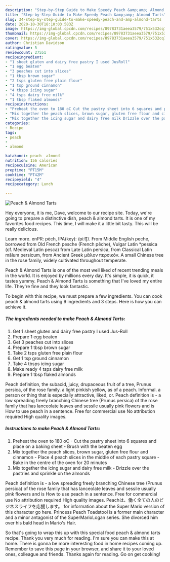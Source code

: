 ```yaml
---
description: "Step-by-Step Guide to Make Speedy Peach &amp;amp; Almond Tarts"
title: "Step-by-Step Guide to Make Speedy Peach &amp;amp; Almond Tarts"
slug: 34-step-by-step-guide-to-make-speedy-peach-and-amp-almond-tarts
date: 2020-10-30T18:10:03.583Z
image: https://img-global.cpcdn.com/recipes/89783731aeea3579/751x532cq70/peach-almond-tarts-recipe-main-photo.jpg
thumbnail: https://img-global.cpcdn.com/recipes/89783731aeea3579/751x532cq70/peach-almond-tarts-recipe-main-photo.jpg
cover: https://img-global.cpcdn.com/recipes/89783731aeea3579/751x532cq70/peach-almond-tarts-recipe-main-photo.jpg
author: Christian Davidson
ratingvalue: 5
reviewcount: 27551
recipeingredient:
- "1 sheet gluten and dairy free pastry I used JusRoll"
- "1 egg beaten"
- "3 peaches cut into slices"
- "1 tbsp brown sugar"
- "2 tsps gluten free plain flour"
- "1 tsp ground cinnamon"
- "4 tbsps icing sugar"
- "4 tsps dairy free milk"
- "1 tbsp flaked almonds"
recipeinstructions:
- "Preheat the oven to 180 oC Cut the pastry sheet into 6 squares and place on a baking sheet Brush with the beaten egg"
- "Mix together the peach slices, brown sugar, gluten free flour and cinnamon Place 4 peach slices in the middle of each pastry square Bake in the centre of the oven for 20 minutes"
- "Mix together the icing sugar and dairy free milk Drizzle over the pastries and sprinkle on the almonds"
categories:
- Recipe
tags:
- peach
- 
- almond

katakunci: peach  almond 
nutrition: 156 calories
recipecuisine: American
preptime: "PT15M"
cooktime: "PT42M"
recipeyield: "4"
recipecategory: Lunch

---
```



![Peach &amp; Almond Tarts](https://img-global.cpcdn.com/recipes/89783731aeea3579/751x532cq70/peach-almond-tarts-recipe-main-photo.jpg)

Hey everyone, it is me, Dave, welcome to our recipe site. Today, we're going to prepare a distinctive dish, peach &amp; almond tarts. It is one of my favorites food recipes. This time, I will make it a little bit tasty. This will be really delicious.

Learn more. enPR: pēch, IPA(key): /piːt͡ʃ/. From Middle English peche, borrowed from Old French pesche (French pêche), Vulgar Latin *pessica (cf. Medieval Latin pesca) from Late Latin persica, from Classical Latin mālum persicum, from Ancient Greek μᾶλον περσικόν. A small Chinese tree in the rose family, widely cultivated throughout temperate.

Peach &amp; Almond Tarts is one of the most well liked of recent trending meals in the world. It is enjoyed by millions every day. It's simple, it is quick, it tastes yummy. Peach &amp; Almond Tarts is something that I've loved my entire life. They're fine and they look fantastic.


To begin with this recipe, we must prepare a few ingredients. You can cook peach &amp; almond tarts using 9 ingredients and 3 steps. Here is how you can achieve it.

<!--inarticleads1-->

##### The ingredients needed to make Peach &amp; Almond Tarts:

1. Get 1 sheet gluten and dairy free pastry I used Jus-Roll
1. Prepare 1 egg beaten
1. Get 3 peaches cut into slices
1. Prepare 1 tbsp brown sugar
1. Take 2 tsps gluten free plain flour
1. Get 1 tsp ground cinnamon
1. Take 4 tbsps icing sugar
1. Make ready 4 tsps dairy free milk
1. Prepare 1 tbsp flaked almonds


Peach definition, the subacid, juicy, drupaceous fruit of a tree, Prunus persica, of the rose family. a light pinkish yellow, as of a peach. Informal. a person or thing that is especially attractive, liked, or. Peach definition is - a low spreading freely branching Chinese tree (Prunus persica) of the rose family that has lanceolate leaves and sessile usually pink flowers and is How to use peach in a sentence. Free for commercial use No attribution required High quality images. 

<!--inarticleads2-->

##### Instructions to make Peach &amp; Almond Tarts:

1. Preheat the oven to 180 oC - Cut the pastry sheet into 6 squares and place on a baking sheet - Brush with the beaten egg
1. Mix together the peach slices, brown sugar, gluten free flour and cinnamon - Place 4 peach slices in the middle of each pastry square - Bake in the centre of the oven for 20 minutes
1. Mix together the icing sugar and dairy free milk - Drizzle over the pastries and sprinkle on the almonds


Peach definition is - a low spreading freely branching Chinese tree (Prunus persica) of the rose family that has lanceolate leaves and sessile usually pink flowers and is How to use peach in a sentence. Free for commercial use No attribution required High quality images. Peachは、働く全ての人のビジネスライフを応援します。 for information about the Super Mario version of this character go here. Princess Peach Toadstool is a former main character and a minor antagonist of the SuperMarioLogan series. She divorced him over his bald head in Mario&#39;s Hair. 

So that's going to wrap this up with this special food peach &amp; almond tarts recipe. Thank you very much for reading. I'm sure you can make this at home. There is gonna be more interesting food in home recipes coming up. Remember to save this page in your browser, and share it to your loved ones, colleague and friends. Thanks again for reading. Go on get cooking!
